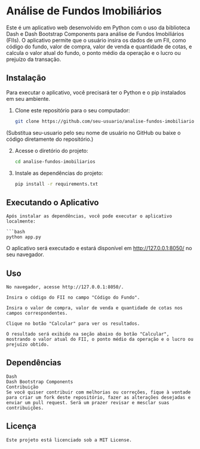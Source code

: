 # Análise de Fundos Imobiliários

Este é um aplicativo web desenvolvido em Python com o uso da biblioteca Dash e Dash Bootstrap Components para análise de Fundos Imobiliários (FIIs). O aplicativo permite que o usuário insira os dados de um FII, como código do fundo, valor de compra, valor de venda e quantidade de cotas, e calcula o valor atual do fundo, o ponto médio da operação e o lucro ou prejuízo da transação.

## Instalação

Para executar o aplicativo, você precisará ter o Python e o pip instalados em seu ambiente.

1. Clone este repositório para o seu computador:
   ```bash
   git clone https://github.com/seu-usuario/analise-fundos-imobiliarios.git

(Substitua seu-usuario pelo seu nome de usuário no GitHub ou baixe o código diretamente do repositório.)

2. Acesse o diretório do projeto:
    ```bash
    cd analise-fundos-imobiliarios

3. Instale as dependências do projeto:
    ```bash
    pip install -r requirements.txt

## Executando o Aplicativo
    Após instalar as dependências, você pode executar o aplicativo localmente:

    ```bash
    python app.py
O aplicativo será executado e estará disponível em http://127.0.0.1:8050/ no seu navegador.

## Uso
    No navegador, acesse http://127.0.0.1:8050/.

    Insira o código do FII no campo "Código do Fundo".

    Insira o valor de compra, valor de venda e quantidade de cotas nos campos correspondentes.

    Clique no botão "Calcular" para ver os resultados.

    O resultado será exibido na seção abaixo do botão "Calcular", mostrando o valor atual do FII, o ponto médio da operação e o lucro ou prejuízo obtido.

## Dependências
    Dash
    Dash Bootstrap Components
    Contribuição
    Se você quiser contribuir com melhorias ou correções, fique à vontade para criar um fork deste repositório, fazer as alterações desejadas e enviar um pull request. Será um prazer revisar e mesclar suas contribuições.

## Licença
    Este projeto está licenciado sob a MIT License.
